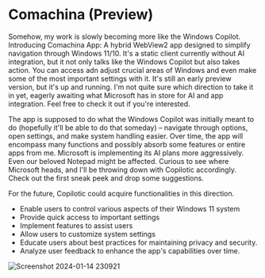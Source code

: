 # Comachina (Preview)

Somehow, my work is slowly becoming more like the Windows Copilot. 
Introducing Comachina App: 
A hybrid WebView2 app designed to simplify navigation through Windows 11/10. It's a static client currently without AI integration, but it not only talks like the Windows Copilot but also takes action. You can access adn adjust crucial areas of Windows and even make some of the most important settings with it. It's still an early preview version, but it's up and running. I'm not quite sure which direction to take it in yet, eagerly awaiting what Microsoft has in store for AI and app integration. Feel free to check it out if you're interested.  

The app is supposed to do what the Windows Copilot was initially meant to do (hopefully it'll be able to do that someday) – navigate through options, open settings, and make system handling easier. Over time, the app will encompass many functions and possibly absorb some features or entire apps from me. Microsoft is implementing its AI plans more aggressively. Even our beloved Notepad might be affected. Curious to see where Microsoft heads, and I'll be throwing down with Copilotic accordingly. Check out the first sneak peek and drop some suggestions.

For the future, Copilotic could acquire functionalities in this direction.
- Enable users to control various aspects of their Windows 11 system 
- Provide quick access to important settings
- Implement features to assist users 
- Allow users to customize system settings 
- Educate users about best practices for maintaining privacy and security.
- Analyze user feedback to enhance the app's capabilities over time.



![Screenshot 2024-01-14 230921](https://github.com/builtbybel/Comachina/assets/57478606/615471d5-b77b-4aee-8847-04c4bcbaeb38)
